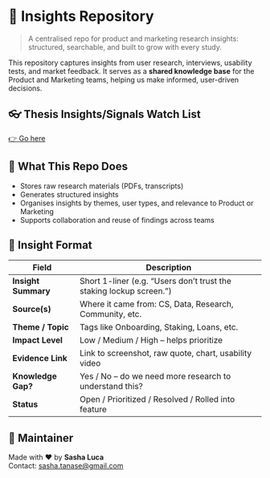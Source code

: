 # 🧠 Insights Repository

> A centralised repo for product and marketing research insights: structured, searchable, and built to grow with every study.

This repository captures insights from user research, interviews, usability tests, and market feedback. It serves as a **shared knowledge base** for the Product and Marketing teams, helping us make informed, user-driven decisions.

## 👓 Thesis Insights/Signals Watch List
[👉 Go here](./Insights-Watchlist.md)

## 📌 What This Repo Does

- Stores raw research materials (PDFs, transcripts)
- Generates structured insights 
- Organises insights by themes, user types, and relevance to Product or Marketing
- Supports collaboration and reuse of findings across teams


## 🧠 Insight Format 

| Field               | Description                                                         |
| ------------------- | ------------------------------------------------------------------- |
| **Insight Summary** | Short 1-liner (e.g. “Users don’t trust the staking lockup screen.”) |
| **Source(s)**       | Where it came from: CS, Data, Research, Community, etc.             |
| **Theme / Topic**   | Tags like Onboarding, Staking, Loans, etc.                          |
| **Impact Level**    | Low / Medium / High – helps prioritize                              |
| **Evidence Link**   | Link to screenshot, raw quote, chart, usability video               |
| **Knowledge Gap?**  | Yes / No – do we need more research to understand this?             |
| **Status**          | Open / Prioritized / Resolved / Rolled into feature                 |


## 🧭 Maintainer

Made with ❤️ by **Sasha Luca**  
Contact: [sasha.tanase@gmail.com](mailto:sasha.tanase@gmail.com)



